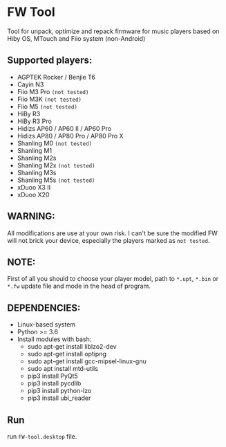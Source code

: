 # FW Tool

Tool for unpack, optimize and repack firmware for music
players based on Hiby OS, MTouch and Fiio system (non-Android)

## Supported players:
- AGPTEK Rocker / Benjie T6
- Cayin N3
- Fiio M3 Pro `(not tested)`
- Fiio M3K `(not tested)`
- Fiio M5 `(not tested)`
- HiBy R3
- HiBy R3 Pro
- Hidizs AP60 / AP60 II / AP60 Pro
- Hidizs AP80 / AP80 Pro / AP80 Pro X
- Shanling M0 `(not tested)`
- Shanling M1
- Shanling M2s
- Shanling M2x `(not tested)`
- Shanling M3s
- Shanling M5s `(not tested)`
- xDuoo X3 II
- xDuoo X20

## WARNING:
All modifications are use at your own risk. I can't be
sure the modified FW will not brick your device,
especially the players marked as `not tested`.

## NOTE:
First of all you should to choose your player model, path
to `*.upt`, `*.bin` or `*.fw` update file and mode in the
head of program.

## DEPENDENCIES:
- Linux-based system
- Python >= 3.6
- Install modules with bash:
  - sudo apt-get install liblzo2-dev
  - sudo apt-get install optipng
  - sudo apt-get install gcc-mipsel-linux-gnu
  - sudo apt install mtd-utils
  - pip3 install PyQt5
  - pip3 install pycdlib
  - pip3 install python-lzo
  - pip3 install ubi_reader

## Run
run `FW-tool.desktop` file.
